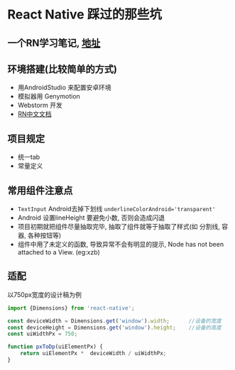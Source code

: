 # React Native 踩过的那些坑

## 一个RN学习笔记, [地址](https://github.com/crazycodeboy/RNStudyNotes/) 

## 环境搭建(比较简单的方式)
* 用AndroidStudio 来配置安卓环境
* 模拟器用 Genymotion
* Webstorm 开发
* [RN中文文档](https://reactnative.cn/docs/0.47/getting-started.html)

## 项目规定
* 统一tab
* 常量定义

## 常用组件注意点
* `TextInput` Android去掉下划线 `underlineColorAndroid='transparent'`
* Android 设置lineHeight 要避免小数, 否则会造成闪退
* 项目初期就把组件尽量抽取完毕, 抽取了组件就等于抽取了样式(如 分割线, 容器, 各种按钮等)
* 组件中用了未定义的函数, 导致异常不会有明显的提示, Node has not been attached to a View. (eg:xzb)

## 适配

以750px宽度的设计稿为例

```js
import {Dimensions} from 'react-native';

const deviceWidth = Dimensions.get('window').width;      //设备的宽度
const deviceHeight = Dimensions.get('window').height;    //设备的高度
const uiWidthPx = 750;

function pxToDp(uiElementPx) {
    return uiElementPx *  deviceWidth / uiWidthPx;
}
```